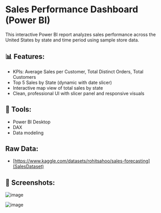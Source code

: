 # Sales Performance Dashboard (Power BI)

This interactive Power BI report analyzes sales performance across the United States by state and time period using sample store data.

## 📊 Features:
- KPIs: Average Sales per Customer, Total Distinct Orders, Total Customers
- Top 5 Sales by State (dynamic with date slicer)
- Interactive map view of total sales by state
- Clean, professional UI with slicer panel and responsive visuals

## 🔧 Tools:
- Power BI Desktop
- DAX
- Data modeling

## Raw Data: 
- [https://www.kaggle.com/datasets/rohitsahoo/sales-forecasting](SalesDataset)

## 📸 Screenshots:
![image](https://github.com/user-attachments/assets/3d979d2a-b037-42f8-ae7a-609d028fe02d)

![image](https://github.com/user-attachments/assets/900909f1-c318-4d1f-a82b-bf58cad9eb7d)
